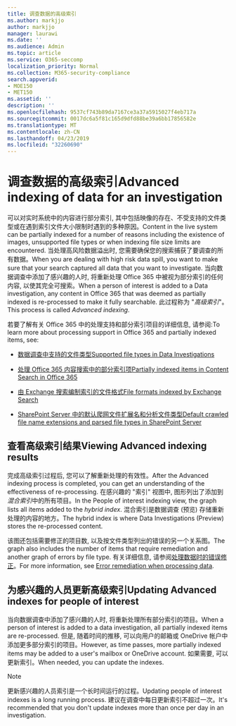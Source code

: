 ```yaml
---
title: 调查数据的高级索引
ms.author: markjjo
author: markjjo
manager: laurawi
ms.date: ''
ms.audience: Admin
ms.topic: article
ms.service: O365-seccomp
localization_priority: Normal
ms.collection: M365-security-compliance
search.appverid:
- MOE150
- MET150
ms.assetid: ''
description: ''
ms.openlocfilehash: 9537cf743b89da7167ce3a37a5915027f4eb717a
ms.sourcegitcommit: 0017dc6a5f81c165d9dfd88be39a6bb17856582e
ms.translationtype: MT
ms.contentlocale: zh-CN
ms.lasthandoff: 04/23/2019
ms.locfileid: "32260690"
---
```

# <a name="advanced-indexing-of-data-for-an-investigation"></a><span data-ttu-id="2dab4-102">调查数据的高级索引</span><span class="sxs-lookup"><span data-stu-id="2dab4-102">Advanced indexing of data for an investigation</span></span>

<span data-ttu-id="2dab4-103">可以对实时系统中的内容进行部分索引, 其中包括映像的存在、不受支持的文件类型或在遇到索引文件大小限制时遇到的多种原因。</span><span class="sxs-lookup"><span data-stu-id="2dab4-103">Content in the live system can be partially indexed for a number of reasons including the existence of images, unsupported file types or when indexing file size limits are encountered.</span></span> <span data-ttu-id="2dab4-104">当处理高风险数据溢出时, 您需要确保您的搜索捕获了要调查的所有数据。</span><span class="sxs-lookup"><span data-stu-id="2dab4-104">When you are dealing with high risk data spill, you want to make sure that your search captured all data that you want to investigate.</span></span> <span data-ttu-id="2dab4-105">当向数据调查中添加了感兴趣的人时, 将重新处理 Office 365 中被视为部分索引的任何内容, 以使其完全可搜索。</span><span class="sxs-lookup"><span data-stu-id="2dab4-105">When a person of interest is added to a Data investigation, any content in Office 365 that was deemed as partially indexed is re-processed to make it fully searchable.</span></span> <span data-ttu-id="2dab4-106">此过程称为 "*高级索引*"。</span><span class="sxs-lookup"><span data-stu-id="2dab4-106">This process is called *Advanced indexing*.</span></span> 

<span data-ttu-id="2dab4-107">若要了解有关 Office 365 中的处理支持和部分索引项目的详细信息, 请参阅:</span><span class="sxs-lookup"><span data-stu-id="2dab4-107">To learn more about processing support in Office 365 and partially indexed items, see:</span></span>

- [<span data-ttu-id="2dab4-108">数据调查中支持的文件类型</span><span class="sxs-lookup"><span data-stu-id="2dab4-108">Supported file types in Data Investigations</span></span>](supported-filetypes-datainvestigations.md)

- [<span data-ttu-id="2dab4-109">处理 Office 365 内容搜索中的部分索引项</span><span class="sxs-lookup"><span data-stu-id="2dab4-109">Partially indexed items in Content Search in Office 365</span></span>](https://docs.microsoft.com/en-us/office365/securitycompliance/partially-indexed-items-in-content-search)

- [<span data-ttu-id="2dab4-110">由 Exchange 搜索编制索引的文件格式</span><span class="sxs-lookup"><span data-stu-id="2dab4-110">File formats indexed by Exchange Search</span></span>](https://docs.microsoft.com/en-us/exchange/file-formats-indexed-by-exchange-search-exchange-2013-help)

- [<span data-ttu-id="2dab4-111">SharePoint Server 中的默认爬网文件扩展名和分析文件类型</span><span class="sxs-lookup"><span data-stu-id="2dab4-111">Default crawled file name extensions and parsed file types in SharePoint Server</span></span>](https://docs.microsoft.com/en-us/SharePoint/technical-reference/default-crawled-file-name-extensions-and-parsed-file-types)

## <a name="viewing-advanced-indexing-results"></a><span data-ttu-id="2dab4-112">查看高级索引结果</span><span class="sxs-lookup"><span data-stu-id="2dab4-112">Viewing Advanced indexing results</span></span>

<span data-ttu-id="2dab4-113">完成高级索引过程后, 您可以了解重新处理的有效性。</span><span class="sxs-lookup"><span data-stu-id="2dab4-113">After the Advanced indexing process is completed, you can get an understanding of the effectiveness of re-processing.</span></span>  <span data-ttu-id="2dab4-114">在感兴趣的 "索引" 视图中, 图形列出了添加到*混合索引*中的所有项目。</span><span class="sxs-lookup"><span data-stu-id="2dab4-114">In the People of interest indexing view, the graph lists all items added to the *hybrid index*.</span></span>  <span data-ttu-id="2dab4-115">混合索引是数据调查 (预览) 存储重新处理的内容的地方。</span><span class="sxs-lookup"><span data-stu-id="2dab4-115">The hybrid index is where Data Investigations (Preview) stores the re-processed content.</span></span>

<span data-ttu-id="2dab4-116">该图还包括需要修正的项目数, 以及按文件类型列出的错误的另一个关系图。</span><span class="sxs-lookup"><span data-stu-id="2dab4-116">The graph also includes the number of items that require remediation and another graph of errors by file type.</span></span> <span data-ttu-id="2dab4-117">有关详细信息, 请参阅[处理数据时的错误修正](error-remediation.md)。</span><span class="sxs-lookup"><span data-stu-id="2dab4-117">For more information, see [Error remediation when processing data](error-remediation.md).</span></span>

## <a name="updating-advanced-indexes-for-people-of-interest"></a><span data-ttu-id="2dab4-118">为感兴趣的人员更新高级索引</span><span class="sxs-lookup"><span data-stu-id="2dab4-118">Updating Advanced indexes for people of interest</span></span>

<span data-ttu-id="2dab4-119">当向数据调查中添加了感兴趣的人时, 将重新处理所有部分索引的项目。</span><span class="sxs-lookup"><span data-stu-id="2dab4-119">When a person of interest is added to a data investigation, all partially indexed items are re-processed.</span></span> <span data-ttu-id="2dab4-120">但是, 随着时间的推移, 可以向用户的邮箱或 OneDrive 帐户中添加更多部分索引的项目。</span><span class="sxs-lookup"><span data-stu-id="2dab4-120">However, as time passes, more partially indexed items may be added to a user's mailbox or OneDrive account.</span></span>  <span data-ttu-id="2dab4-121">如果需要, 可以更新索引。</span><span class="sxs-lookup"><span data-stu-id="2dab4-121">When needed, you can update the indexes.</span></span>

> [!NOTE]
> <span data-ttu-id="2dab4-122">更新感兴趣的人员索引是一个长时间运行的过程。</span><span class="sxs-lookup"><span data-stu-id="2dab4-122">Updating people of interest indexes is a long running process.</span></span> <span data-ttu-id="2dab4-123">建议在调查中每日更新索引不超过一次。</span><span class="sxs-lookup"><span data-stu-id="2dab4-123">It's recommended that you don't update indexes more than once per day in an investigation.</span></span>
